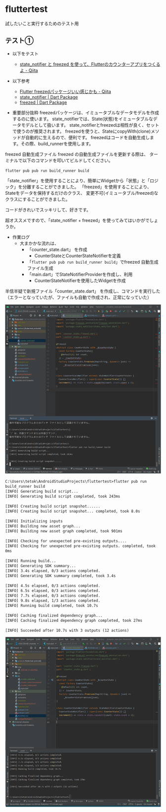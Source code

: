 # fluttertest

試したいこと実行するためのテスト用

## テスト①
* 以下をテスト
    * [state_notifier と freezed を使って、Flutterのカウンターアプリをつくるよ - Qiita](https://qiita.com/karamage/items/4b1aff984b1af7541b73#%E3%81%8A%E3%82%8F%E3%82%8A%E3%81%AB)

* 以下参考
    * [Flutter freezedパッケージいい感じかも - Qiita](https://qiita.com/_masaokb/items/19a93be6079a80ac2d85)
    * [state_notifier | Dart Package](https://pub.dev/packages/state_notifier)
    * [freezed | Dart Package](https://pub.dev/packages/freezed)

* 重要部分抜粋
freezedパッケージは、イミュータブルなデータモデルを作成するのに使います。 
state_notifierでは、State(状態)をイミュータブルなデータモデルとして扱います。 
state_notifierとfreezedは相性が良く、セットで使うのが推奨されます。 
freezedを使うと、StateにcopyWith(clone)メソッドが自動的に生えるので、便利です。
freezedはコードを自動生成します。その際、build_runnerを使用します。

freezed 自動生成ファイル
freezed の自動生成ファイルを更新する際は、 ターミナルで以下のコマンドを叩いてビルドしてください。

`flutter pub pub run build_runner build`

「state_notifier」を使用することにより、簡単にWidgetから「状態」と「ロジック」を分離することができました。
「freezed」を使用することにより、Stateをデータを保持するだけのクラス、 変更不可(イミュータブル/freezed)なクラスにすることができました。

コードがきれいでスッキリして、好きです。

超オススメですので、「state_notifier + freezed」を使ってみてはいかがでしょうか。


* 作業ログ
    * 大まかかな流れは、
        * 「counter_state.dart」 を作成
            * CounterStateとCounterStateNotifierを定義
        * 「`flutter pub pub run build_runner build`」でfreezed 自動生成ファイル生成
        * 「main.dart」でStateNotifierProviderを作成し、利用
            * CounterStateNotifierを使用したWidgetを作成

半信半疑で新規ファイル「counter_state.dart」 を作成し、コマンドを実行した
（エラーとなっていたが、ファイルも自動で作成され、正常になっていた）

![](./img/2020-08-21-000.PNG)

```shell
C:\Users\tetok\AndroidStudioProjects\fluttertest>flutter pub run build_runner build
[INFO] Generating build script...
[INFO] Generating build script completed, took 243ms

[INFO] Creating build script snapshot......
[INFO] Creating build script snapshot... completed, took 8.0s

[INFO] Initializing inputs
[INFO] Building new asset graph...
[INFO] Building new asset graph completed, took 901ms

[INFO] Checking for unexpected pre-existing outputs....
[INFO] Checking for unexpected pre-existing outputs. completed, took 0ms

[INFO] Running build...
[INFO] Generating SDK summary...
[INFO] 3.4s elapsed, 0/3 actions completed.
[INFO] Generating SDK summary completed, took 3.4s

[INFO] 4.5s elapsed, 0/3 actions completed.
[INFO] 6.5s elapsed, 0/3 actions completed.
[INFO] 7.7s elapsed, 0/3 actions completed.
[INFO] 9.8s elapsed, 1/3 actions completed.
[INFO] Running build completed, took 10.7s

[INFO] Caching finalized dependency graph...
[INFO] Caching finalized dependency graph completed, took 27ms

[INFO] Succeeded after 10.7s with 3 outputs (12 actions)
```

![](./img/2020-08-21-001.PNG)

